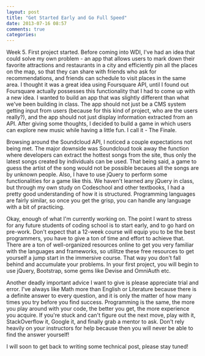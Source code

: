 ```yaml
---
layout: post
title: "Get Started Early and Go Full Speed"
date: 2013-07-16 08:57
comments: true
categories:
---
```

Week 5. First project started. Before coming into WDI, I've had an idea that could solve my own problem - an app that allows users to mark down their favorite attractions and restaurants in a city and efficiently pin all the places on the map, so that they can share with friends who ask for recommendations, and friends can schedule to visit places in the same area. I thought it was a great idea using Foursquare API, until I found out Foursquare actually possesses this functionality that I had to come up with a new idea. I wanted to build an app that was slightly different than what we've been building in class. The app should not just be a CMS system getting input from users (because for this kind of project, who are the users really?), and the app should not just display information extracted from an API. After giving some thoughts, I decided to build a game in which users can explore new music while having a little fun. I call it - The Finale.

Browsing around the Soundcloud API, I noticed a couple expectations not being met. The major downside was Soundcloud took away the function where developers can extract the hottest songs from the site, thus only the latest songs created by individuals can be used. That being said, a game to guess the artist of the song would not be possible becaues all the songs are by unknown people. Also, I have to use jQuery to perform some functionalities for a game like this. We haven't learned any jQuery in class, but through my own study on Codeschool and other textbooks, I had a pretty good understanding of how it is structured. Programming languages are fairly similar, so once you get the grisp, you can handle any language with a bit of practicing.

Okay, enough of what I'm currently working on. The point I want to stress for any future students of coding school is to start early, and to go hard on pre-work. Don't expect that a 12-week course will equip you to be the best programmers, you have to give a ton of time and effort to achieve that. There are a ton of well-organized resources online to get you very familiar with the languages  and frameworks, so utilitze these free resources to get yourself a jump start in the immersive course. That way you don't fall behind and accumulate your problems. In your first project, you will begin to use jQuery, Bootstrap, some gems like Devise and OmniAuth etc.

Another deadly important advice I want to give is please appreciate trial and error. I've always like Math more than English or Literature because there is a definite answer to every question, and it is only the matter of how many times you try before you find success. Programming is the same, the more you play around with your code, the better you get, the more experience you acquire. If you're stuck and can't figure out the next move, play with it, StackOverflow it, Google it, and finally grab a mentor to ask. Don't rely heavily on your instructors for help because then you will never be able to find the answer yourself!

I will soon to get back to writing some technical post, please stay tuned!

